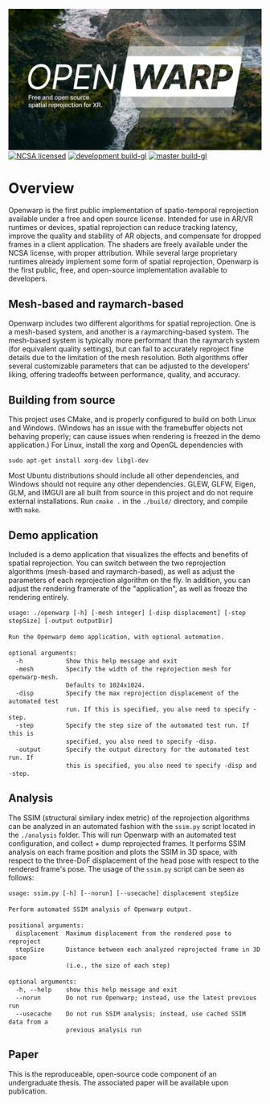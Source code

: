 ![logo](resources/logo.png)
[![NCSA licensed](https://img.shields.io/badge/license-NCSA-blue.svg)](LICENSE)
[![development build-gl](https://github.com/Zee2/openwarp/workflows/development%20build-gl/badge.svg)](https://github.com/Zee2/openwarp/actions)
[![master build-gl](https://github.com/Zee2/openwarp/workflows/master%20build-gl/badge.svg)](https://github.com/Zee2/openwarp/actions)


# Overview

Openwarp is the first public implementation of spatio-temporal reprojection available under a free and open source license. Intended for use in AR/VR runtimes or devices, spatial reprojection can reduce tracking latency, improve the quality and stability of AR objects, and compensate for dropped frames in a client application. The shaders are freely available under the NCSA license, with proper attribution. While several large proprietary runtimes already implement some form of spatial reprojection, Openwarp is the first public, free, and open-source implementation available to developers. 

## Mesh-based and raymarch-based

Openwarp includes two different algorithms for spatial reprojection. One is a mesh-based system, and another is a raymarching-based system. The mesh-based system is typically more performant than the raymarch system (for equivalent quality settings), but can fail to accurately reproject fine details due to the limitation of the mesh resolution. Both algorithms offer several customizable parameters that can be adjusted to the developers' liking, offering tradeoffs between performance, quality, and accuracy.

## Building from source

This project uses CMake, and is properly configured to build on both Linux and Windows. (Windows has an issue with the framebuffer objects not behaving properly; can cause issues when rendering is freezed in the demo application.) For Linux, install the xorg and OpenGL dependencies with
```
sudo apt-get install xorg-dev libgl-dev
```
Most Ubuntu distributions should include all other dependencies, and Windows should not require any other dependencies. GLEW, GLFW, Eigen, GLM, and IMGUI are all built from source in this project and do not require external installations. Run `cmake .` in the `./build/` directory, and compile with `make`.

## Demo application

Included is a demo application that visualizes the effects and benefits of spatial reprojection. You can switch between the two reprojection algorithms (mesh-based and raymarch-based), as well as adjust the parameters of each reprojection algorithm on the fly. In addition, you can adjust the rendering framerate of the "application", as well as freeze the rendering entirely.

```
usage: ./openwarp [-h] [-mesh integer] [-disp displacement] [-step stepSize] [-output outputDir]

Run the Openwarp demo application, with optional automation.

optional arguments:
  -h            Show this help message and exit
  -mesh         Specify the width of the reprojection mesh for openwarp-mesh.
                Defaults to 1024x1024.
  -disp         Specify the max reprojection displacement of the automated test
                run. If this is specified, you also need to specify -step.
  -step         Specify the step size of the automated test run. If this is
                specified, you also need to specify -disp.
  -output       Specify the output directory for the automated test run. If
                this is specified, you also need to specify -disp and -step.
```

## Analysis

The SSIM (structural similary index metric) of the reprojection algorithms can be analyzed in an automated fashion with the `ssim.py` script located in the `./analysis` folder. This will run Openwarp with an automated test configuration, and collect + dump reprojected frames. It performs SSIM analysis on each frame position and plots the SSIM in 3D space, with respect to the three-DoF displacement of the head pose with respect to the rendered frame's pose. The usage of the `ssim.py` script can be seen as follows:
```
usage: ssim.py [-h] [--norun] [--usecache] displacement stepSize

Perform automated SSIM analysis of Openwarp output.

positional arguments:
  displacement  Maximum displacement from the rendered pose to reproject
  stepSize      Distance between each analyzed reprojected frame in 3D space
                (i.e., the size of each step)

optional arguments:
  -h, --help    show this help message and exit
  --norun       Do not run Openwarp; instead, use the latest previous run
  --usecache    Do not run SSIM analysis; instead, use cached SSIM data from a
                previous analysis run
```

## Paper

This is the reproduceable, open-source code component of an undergraduate thesis. The associated paper will be available upon publication.